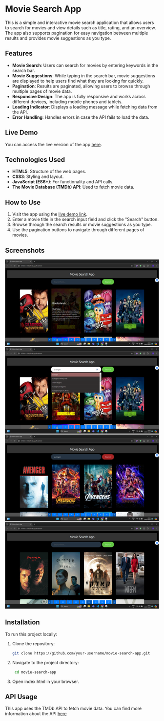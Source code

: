 # Movie Search App

This is a simple and interactive movie search application that allows users to search for movies and view details such as title, rating, and an overview. The app also supports pagination for easy navigation between multiple results and provides movie suggestions as you type.

## Features

- **Movie Search**: Users can search for movies by entering keywords in the search bar.
- **Movie Suggestions**: While typing in the search bar, movie suggestions are displayed to help users find what they are looking for quickly.
- **Pagination**: Results are paginated, allowing users to browse through multiple pages of movie data.
- **Responsive Design**: The app is fully responsive and works across different devices, including mobile phones and tablets.
- **Loading Indicator**: Displays a loading message while fetching data from the API.
- **Error Handling**: Handles errors in case the API fails to load the data.

## Live Demo

You can access the live version of the app [here](https://movie-search-app-three-tau.vercel.app/).

## Technologies Used

- **HTML5**: Structure of the web pages.
- **CSS3**: Styling and layout.
- **JavaScript (ES6+)**: For functionality and API calls.
- **The Movie Database (TMDb) API**: Used to fetch movie data.

## How to Use

1. Visit the app using the [live demo link](https://movie-search-app-three-tau.vercel.app/).
2. Enter a movie title in the search input field and click the "Search" button.
3. Browse through the search results or movie suggestions as you type.
4. Use the pagination buttons to navigate through different pages of movies.

## Screenshots

![Image 1](images/Screenshot%202024-09-08%20211631.png)
![Image 2](images/Screenshot%202024-09-08%20211645.png)
![Image 3](images/Screenshot%202024-09-08%20211658.png)
![Image 4](images/Screenshot%202024-09-08%20211739.png)

## Installation

To run this project locally:

1. Clone the repository:
   ```bash
   git clone https://github.com/your-username/movie-search-app.git
2. Navigate to the project directory:
   ```bash
    cd movie-search-app
3. Open index.html in your browser.

## API Usage
This app uses the TMDb API to fetch movie data. You can find more information about the API [here](https://developer.themoviedb.org/docs/getting-started)
